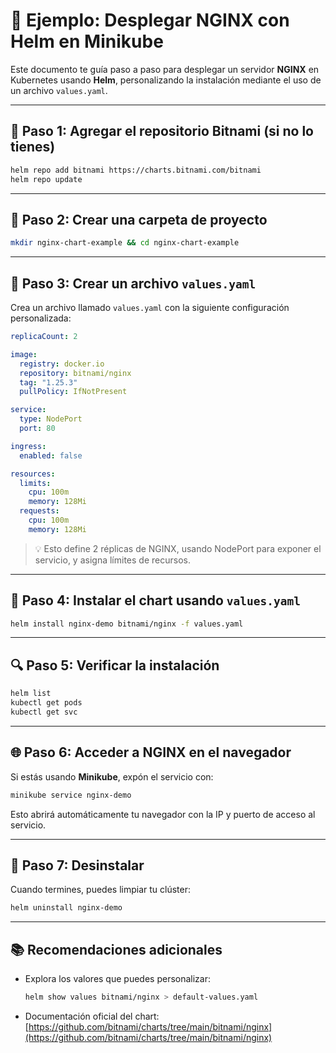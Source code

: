 # 🚀 Ejemplo: Desplegar NGINX con Helm en Minikube

Este documento te guía paso a paso para desplegar un servidor **NGINX** en Kubernetes usando **Helm**, personalizando la instalación mediante el uso de un archivo `values.yaml`.

---

## 🧱 Paso 1: Agregar el repositorio Bitnami (si no lo tienes)

```bash
helm repo add bitnami https://charts.bitnami.com/bitnami
helm repo update
```

---

## 📂 Paso 2: Crear una carpeta de proyecto

```bash
mkdir nginx-chart-example && cd nginx-chart-example
```

---

## 📝 Paso 3: Crear un archivo `values.yaml`

Crea un archivo llamado `values.yaml` con la siguiente configuración personalizada:

```yaml
replicaCount: 2

image:
  registry: docker.io
  repository: bitnami/nginx
  tag: "1.25.3"
  pullPolicy: IfNotPresent

service:
  type: NodePort
  port: 80

ingress:
  enabled: false

resources:
  limits:
    cpu: 100m
    memory: 128Mi
  requests:
    cpu: 100m
    memory: 128Mi
```

> 💡 Esto define 2 réplicas de NGINX, usando NodePort para exponer el servicio, y asigna límites de recursos.

---

## 🚀 Paso 4: Instalar el chart usando `values.yaml`

```bash
helm install nginx-demo bitnami/nginx -f values.yaml
```

---

## 🔍 Paso 5: Verificar la instalación

```bash
helm list
kubectl get pods
kubectl get svc
```

---

## 🌐 Paso 6: Acceder a NGINX en el navegador

Si estás usando **Minikube**, expón el servicio con:

```bash
minikube service nginx-demo
```

Esto abrirá automáticamente tu navegador con la IP y puerto de acceso al servicio.

---

## 🧼 Paso 7: Desinstalar

Cuando termines, puedes limpiar tu clúster:

```bash
helm uninstall nginx-demo
```

---

## 📚 Recomendaciones adicionales

* Explora los valores que puedes personalizar:

  ```bash
  helm show values bitnami/nginx > default-values.yaml
  ```

* Documentación oficial del chart:
  [https://github.com/bitnami/charts/tree/main/bitnami/nginx](https://github.com/bitnami/charts/tree/main/bitnami/nginx)
